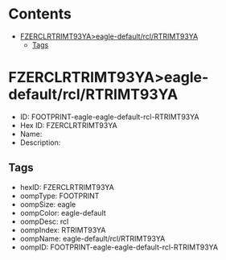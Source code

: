 



Contents
========

* [FZERCLRTRIMT93YA>eagle-default/rcl/RTRIMT93YA](#fzerclrtrimt93yaeagle-defaultrclrtrimt93ya)
	* [Tags](#tags)

# FZERCLRTRIMT93YA>eagle-default/rcl/RTRIMT93YA

- ID: FOOTPRINT-eagle-eagle-default-rcl-RTRIMT93YA
- Hex ID: FZERCLRTRIMT93YA
- Name: 
- Description: 

## Tags

- hexID: FZERCLRTRIMT93YA
- oompType: FOOTPRINT
- oompSize: eagle
- oompColor: eagle-default
- oompDesc: rcl
- oompIndex: RTRIMT93YA
- oompName: eagle-default/rcl/RTRIMT93YA
- oompID: FOOTPRINT-eagle-eagle-default-rcl-RTRIMT93YA
